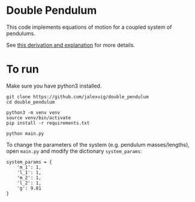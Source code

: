 # Double Pendulum

This code implements equations of motion for a coupled system of pendulums.

See [this derivation and explanation](http://jalexvig.github.io/blog/double-pendulum/) for more details.

# To run

Make sure you have python3 installed.

    git clone https://github.com/jalexvig/double_pendulum
    cd double_pendulum

    python3 -m venv venv
    source venv/bin/activate
    pip install -r requirements.txt
    
    python main.py 
    
To change the parameters of the system (e.g. pendulum masses/lengths), open `main.py` and modify the dictionary `system_params`:

    system_params = {
        'm_1': 1,
        'l_1': 1,
        'm_2': 1,
        'l_2': 1,
        'g': 9.81
    }
